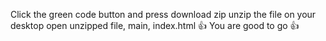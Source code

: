 Click the green code button and press download zip
unzip the file on your desktop
open unzipped file, main, index.html
👍 You are good to go 👍
